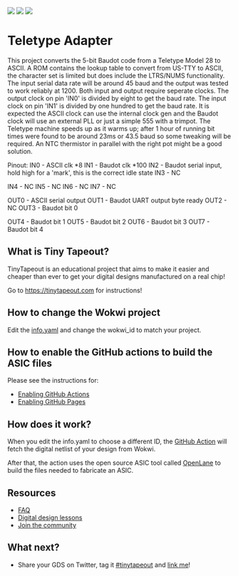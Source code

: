 ![](../../workflows/gds/badge.svg) ![](../../workflows/docs/badge.svg) ![](../../workflows/test/badge.svg)

# Teletype Adapter

This project converts the 5-bit Baudot code from a Teletype Model 28 to ASCII. A ROM contains the lookup table to convert from US-TTY to ASCII, the character set is limited but does include the LTRS/NUMS functionality. The input serial data rate will be around 45 baud and the output was tested to work reliably at 1200. Both input and output require seperate clocks. The output clock on pin 'IN0' is divided by eight to get the baud rate. The input clock on pin 'IN1' is divided by one hundred to get the baud rate. It is expected the ASCII clock can use the internal clock gen and the Baudot clock will use an external PLL or just a simple 555 with a trimpot. The Teletype machine speeds up as it warms up; after 1 hour of running bit times were found to be around 23ms or 43.5 baud so some tweaking will be required. An NTC thermistor in parallel with the right pot might be a good solution.

Pinout:
IN0 - ASCII clk *8
IN1 - Baudot clk *100
IN2 - Baudot serial input, hold high for a 'mark', this is the correct idle state
IN3 - NC

IN4 - NC
IN5 - NC
IN6 - NC
IN7 - NC

OUT0 - ASCII serial output
OUT1 - Baudot UART output byte ready
OUT2 - NC
OUT3 - Baudot bit 0

OUT4 - Baudot bit 1
OUT5 - Baudot bit 2
OUT6 - Baudot bit 3
OUT7 - Baudot bit 4

## What is Tiny Tapeout?

TinyTapeout is an educational project that aims to make it easier and cheaper than ever to get your digital designs manufactured on a real chip!

Go to https://tinytapeout.com for instructions!

## How to change the Wokwi project

Edit the [info.yaml](info.yaml) and change the wokwi_id to match your project.

## How to enable the GitHub actions to build the ASIC files

Please see the instructions for:

* [Enabling GitHub Actions](https://tinytapeout.com/faq/#when-i-commit-my-change-the-gds-action-isnt-running)
* [Enabling GitHub Pages](https://tinytapeout.com/faq/#my-github-action-is-failing-on-the-pages-part)

## How does it work?

When you edit the info.yaml to choose a different ID, the [GitHub Action](.github/workflows/gds.yaml) will fetch the digital netlist of your design from Wokwi.

After that, the action uses the open source ASIC tool called [OpenLane](https://www.zerotoasiccourse.com/terminology/openlane/) to build the files needed to fabricate an ASIC.

## Resources

* [FAQ](https://tinytapeout.com/faq/)
* [Digital design lessons](https://tinytapeout.com/digital_design/)
* [Join the community](https://discord.gg/rPK2nSjxy8)

## What next?

* Share your GDS on Twitter, tag it [#tinytapeout](https://twitter.com/hashtag/tinytapeout?src=hashtag_click) and [link me](https://twitter.com/matthewvenn)!
